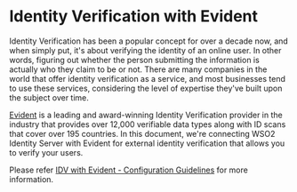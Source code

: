 # Identity Verification with Evident

Identity Verification has been a popular concept for over a decade now, and when simply put, it's about verifying 
the identity of an online user. In other words, figuring out whether the person submitting the information is 
actually who they claim to be or not. There are many companies in the world that offer identity verification as a 
service, and most businesses tend to use these services, considering the level of expertise they've built upon the 
subject over time.

[Evident](https://www.evidentid.com) is a leading and award-winning Identity Verification provider in the industry 
that provides over 12,000 verifiable data types along with ID scans that cover over 195 countries. In this document, 
we're connecting WSO2 Identity Server with Evident for external identity verification that allows you to verify 
your users.

Please refer [IDV with Evident - Configuration Guidelines](docs/README.md) for more information.